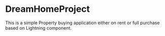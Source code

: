 # DreamHomeProject
This is a simple Property buying application either on rent or full purchase based on Lightning component. 
